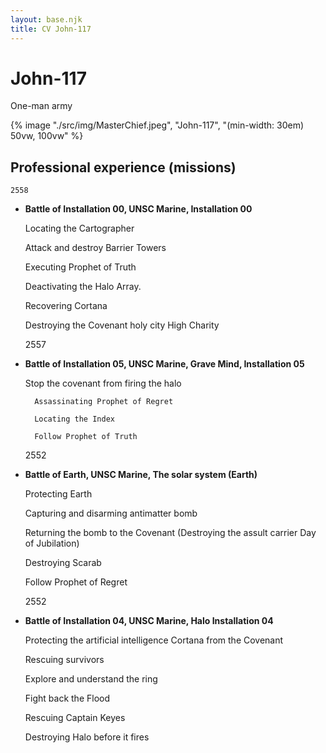 ```yaml
---
layout: base.njk
title: CV John-117
---
```


# John-117
One-man army

{% image "./src/img/MasterChief.jpeg", "John-117", "(min-width: 30em) 50vw, 100vw" %}


## Professional experience (missions)


    2558

* **Battle of Installation 00, UNSC Marine, Installation 00**

    Locating the Cartographer

    Attack and destroy Barrier Towers

    Executing Prophet of Truth

    Deactivating the Halo Array.

    Recovering Cortana

    Destroying the Covenant holy city High Charity


    2557

* **Battle of Installation 05, UNSC Marine, Grave Mind, Installation 05**

    Stop the covenant from firing the halo

        Assassinating Prophet of Regret

        Locating the Index

        Follow Prophet of Truth


    2552

* **Battle of Earth, UNSC Marine, The solar system (Earth)**

    Protecting Earth

    Capturing and disarming antimatter bomb

    Returning the bomb to the Covenant (Destroying the assult carrier Day of Jubilation)

    Destroying Scarab

    Follow Prophet of Regret


    2552

* **Battle of Installation 04, UNSC Marine, Halo Installation 04**

    Protecting the artificial intelligence Cortana from the Covenant

    Rescuing survivors

    Explore and understand the ring

    Fight back the Flood

    Rescuing Captain Keyes

    Destroying Halo before it fires